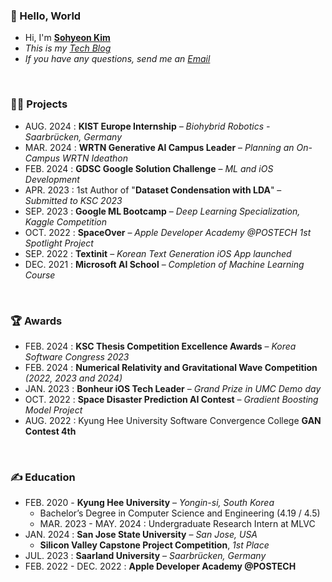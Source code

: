 
### 🥦 Hello, World 
- Hi, I'm [**Sohyeon Kim**](https://www.linkedin.com/in/sohyeonkim-dev-colli)  
- *This is my [Tech Blog](https://sohyeonkim-dev.tistory.com)*  
- *If you have any questions, send me an [Email](mailto:happythgus@khu.ac.kr)*
</div> <br/>

### 👩‍💻 Projects
- AUG. 2024 : **KIST Europe Internship** *– Biohybrid Robotics - Saarbrücken, Germany*
- MAR. 2024 : **WRTN Generative AI Campus Leader** – *Planning an On-Campus WRTN Ideathon*
- FEB. 2024 : **GDSC Google Solution Challenge** – *ML and iOS Development*
- APR. 2023 : 1st Author of "**Dataset Condensation with LDA**" – *Submitted to KSC 2023*
- SEP. 2023 : **Google ML Bootcamp** – *Deep Learning Specialization, Kaggle Competition*
- OCT. 2022 : **SpaceOver** – *Apple Developer Academy @POSTECH 1st Spotlight Project*
- SEP. 2022 : **Textinit** – *Korean Text Generation iOS App launched*
- DEC. 2021 : **Microsoft AI School** – *Completion of Machine Learning Course*
</div> <br/>

### 🏆 Awards
- FEB. 2024 : **KSC Thesis Competition Excellence Awards** – *Korea Software Congress 2023*
- FEB. 2024 : **Numerical Relativity and Gravitational Wave Competition** *(2022, 2023 and 2024)*
- JAN. 2023 : **Bonheur iOS Tech Leader** – *Grand Prize in UMC Demo day*
- OCT. 2022 : **Space Disaster Prediction AI Contest** – *Gradient Boosting Model Project*
- AUG. 2022 : Kyung Hee University Software Convergence College **GAN Contest 4th**
</div> <br/>

### ✍️ Education 
- FEB. 2020 - **Kyung Hee University** – *Yongin-si, South Korea*
	- Bachelor’s Degree in Computer Science and Engineering (4.19 / 4.5)
	- MAR. 2023 - MAY. 2024 : Undergraduate Research Intern at MLVC
- JAN. 2024 : **San Jose State University** – *San Jose, USA*
	- **Silicon Valley Capstone Project Competition**, *1st Place*
- JUL. 2023 : **Saarland University** – *Saarbrücken, Germany*
- FEB. 2022 - DEC. 2022 : **Apple Developer Academy @POSTECH**
</div> <br/>
